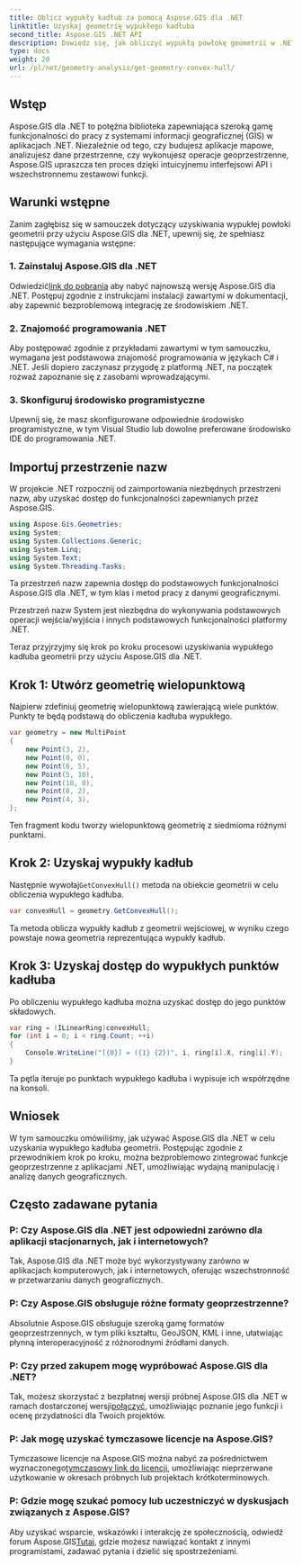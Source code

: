 ```yaml
---
title: Oblicz wypukły kadłub za pomocą Aspose.GIS dla .NET
linktitle: Uzyskaj geometrię wypukłego kadłuba
second_title: Aspose.GIS .NET API
description: Dowiedz się, jak obliczyć wypukłą powłokę geometrii w .NET przy użyciu Aspose.GIS. Obszerny samouczek z przykładami kodu i często zadawanymi pytaniami.
type: docs
weight: 20
url: /pl/net/geometry-analysis/get-geometry-convex-hull/
---
```

## Wstęp
Aspose.GIS dla .NET to potężna biblioteka zapewniająca szeroką gamę funkcjonalności do pracy z systemami informacji geograficznej (GIS) w aplikacjach .NET. Niezależnie od tego, czy budujesz aplikacje mapowe, analizujesz dane przestrzenne, czy wykonujesz operacje geoprzestrzenne, Aspose.GIS upraszcza ten proces dzięki intuicyjnemu interfejsowi API i wszechstronnemu zestawowi funkcji.
## Warunki wstępne
Zanim zagłębisz się w samouczek dotyczący uzyskiwania wypukłej powłoki geometrii przy użyciu Aspose.GIS dla .NET, upewnij się, że spełniasz następujące wymagania wstępne:
### 1. Zainstaluj Aspose.GIS dla .NET
 Odwiedzić[link do pobrania](https://releases.aspose.com/gis/net/) aby nabyć najnowszą wersję Aspose.GIS dla .NET. Postępuj zgodnie z instrukcjami instalacji zawartymi w dokumentacji, aby zapewnić bezproblemową integrację ze środowiskiem .NET.
### 2. Znajomość programowania .NET
Aby postępować zgodnie z przykładami zawartymi w tym samouczku, wymagana jest podstawowa znajomość programowania w językach C# i .NET. Jeśli dopiero zaczynasz przygodę z platformą .NET, na początek rozważ zapoznanie się z zasobami wprowadzającymi.
### 3. Skonfiguruj środowisko programistyczne
Upewnij się, że masz skonfigurowane odpowiednie środowisko programistyczne, w tym Visual Studio lub dowolne preferowane środowisko IDE do programowania .NET.

## Importuj przestrzenie nazw
W projekcie .NET rozpocznij od zaimportowania niezbędnych przestrzeni nazw, aby uzyskać dostęp do funkcjonalności zapewnianych przez Aspose.GIS.

```csharp
using Aspose.Gis.Geometries;
using System;
using System.Collections.Generic;
using System.Linq;
using System.Text;
using System.Threading.Tasks;
```
Ta przestrzeń nazw zapewnia dostęp do podstawowych funkcjonalności Aspose.GIS dla .NET, w tym klas i metod pracy z danymi geograficznymi.

Przestrzeń nazw System jest niezbędna do wykonywania podstawowych operacji wejścia/wyjścia i innych podstawowych funkcjonalności platformy .NET.

Teraz przyjrzyjmy się krok po kroku procesowi uzyskiwania wypukłego kadłuba geometrii przy użyciu Aspose.GIS dla .NET.
## Krok 1: Utwórz geometrię wielopunktową
Najpierw zdefiniuj geometrię wielopunktową zawierającą wiele punktów. Punkty te będą podstawą do obliczenia kadłuba wypukłego.
```csharp
var geometry = new MultiPoint
{
    new Point(3, 2),
    new Point(0, 0),
    new Point(6, 5),
    new Point(5, 10),
    new Point(10, 0),
    new Point(8, 2),
    new Point(4, 3),
};
```
Ten fragment kodu tworzy wielopunktową geometrię z siedmioma różnymi punktami.
## Krok 2: Uzyskaj wypukły kadłub
 Następnie wywołaj`GetConvexHull()` metoda na obiekcie geometrii w celu obliczenia wypukłego kadłuba.
```csharp
var convexHull = geometry.GetConvexHull();
```
Ta metoda oblicza wypukły kadłub z geometrii wejściowej, w wyniku czego powstaje nowa geometria reprezentująca wypukły kadłub.
## Krok 3: Uzyskaj dostęp do wypukłych punktów kadłuba
Po obliczeniu wypukłego kadłuba można uzyskać dostęp do jego punktów składowych.
```csharp
var ring = (ILinearRing)convexHull;
for (int i = 0; i < ring.Count; ++i)
{
    Console.WriteLine("[{0}] = ({1} {2})", i, ring[i].X, ring[i].Y);
}
```
Ta pętla iteruje po punktach wypukłego kadłuba i wypisuje ich współrzędne na konsoli.

## Wniosek
W tym samouczku omówiliśmy, jak używać Aspose.GIS dla .NET w celu uzyskania wypukłego kadłuba geometrii. Postępując zgodnie z przewodnikiem krok po kroku, można bezproblemowo zintegrować funkcje geoprzestrzenne z aplikacjami .NET, umożliwiając wydajną manipulację i analizę danych geograficznych.
## Często zadawane pytania
### P: Czy Aspose.GIS dla .NET jest odpowiedni zarówno dla aplikacji stacjonarnych, jak i internetowych?
Tak, Aspose.GIS dla .NET może być wykorzystywany zarówno w aplikacjach komputerowych, jak i internetowych, oferując wszechstronność w przetwarzaniu danych geograficznych.
### P: Czy Aspose.GIS obsługuje różne formaty geoprzestrzenne?
Absolutnie Aspose.GIS obsługuje szeroką gamę formatów geoprzestrzennych, w tym pliki kształtu, GeoJSON, KML i inne, ułatwiając płynną interoperacyjność z różnorodnymi źródłami danych.
### P: Czy przed zakupem mogę wypróbować Aspose.GIS dla .NET?
 Tak, możesz skorzystać z bezpłatnej wersji próbnej Aspose.GIS dla .NET w ramach dostarczonej wersji[połączyć](https://releases.aspose.com/), umożliwiając poznanie jego funkcji i ocenę przydatności dla Twoich projektów.
### P: Jak mogę uzyskać tymczasowe licencje na Aspose.GIS?
 Tymczasowe licencje na Aspose.GIS można nabyć za pośrednictwem wyznaczonego[tymczasowy link do licencji](https://purchase.aspose.com/temporary-license/), umożliwiając nieprzerwane użytkowanie w okresach próbnych lub projektach krótkoterminowych.
### P: Gdzie mogę szukać pomocy lub uczestniczyć w dyskusjach związanych z Aspose.GIS?
Aby uzyskać wsparcie, wskazówki i interakcję ze społecznością, odwiedź forum Aspose.GIS[Tutaj](https://forum.aspose.com/c/gis/33), gdzie możesz nawiązać kontakt z innymi programistami, zadawać pytania i dzielić się spostrzeżeniami.